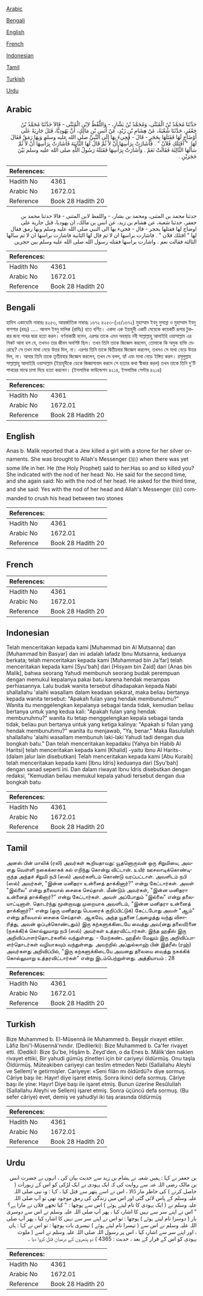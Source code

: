 [Arabic](#arabic)

[Bengali](#bengali)

[English](#english)

[French](#french)

[Indonesian](#indonesian)

[Tamil](#tamil)

[Turkish](#turkish)

[Urdu](#urdu)

## Arabic


<div dir="rtl" lang="ar" style={{fontSize:'larger',backgroundColor:'#f8f9fa',padding:20}}>
حَدَّثَنَا مُحَمَّدُ بْنُ الْمُثَنَّى، وَمُحَمَّدُ بْنُ بَشَّارٍ، - وَاللَّفْظُ لاِبْنِ الْمُثَنَّى - قَالاَ حَدَّثَنَا مُحَمَّدُ بْنُ جَعْفَرٍ، حَدَّثَنَا شُعْبَةُ، عَنْ هِشَامِ بْنِ زَيْدٍ، عَنْ أَنَسِ بْنِ مَالِكٍ، أَنَّ يَهُودِيًّا، قَتَلَ جَارِيَةً عَلَى أَوْضَاحٍ لَهَا فَقَتَلَهَا بِحَجَرٍ - قَالَ - فَجِيءَ بِهَا إِلَى النَّبِيِّ صلى الله عليه وسلم وَبِهَا رَمَقٌ فَقَالَ لَهَا ‏ "‏ أَقَتَلَكِ فُلاَنٌ ‏"‏ ‏.‏ فَأَشَارَتْ بِرَأْسِهَا أَنْ لاَ ثُمَّ قَالَ لَهَا الثَّانِيَةَ فَأَشَارَتْ بِرَأْسِهَا أَنْ لاَ ثُمَّ سَأَلَهَا الثَّالِثَةَ فَقَالَتْ نَعَمْ ‏.‏ وَأَشَارَتْ بِرَأْسِهَا فَقَتَلَهُ رَسُولُ اللَّهِ صلى الله عليه وسلم بَيْنَ حَجَرَيْنِ ‏.‏
</div>
<div style={{backgroundColor:'#f8f9fa',padding:20, marginBottom: 10}}><table> <thead> <tr> <th>References:</th> <th></th> </tr> </thead> <tbody><tr><td>Hadith No</td><td>4361</td></tr><tr><td>Arabic No</td><td>1672.01</td></tr><tr><td>Reference</td><td>Book 28 Hadith 20</td></tr></tbody></table></div>


<div dir="rtl" lang="ar" style={{fontSize:'larger',backgroundColor:'#f8f9fa',padding:20}}>
حدثنا محمد بن المثنى، ومحمد بن بشار، - واللفظ لابن المثنى - قالا حدثنا محمد بن جعفر، حدثنا شعبة، عن هشام بن زيد، عن انس بن مالك، ان يهوديا، قتل جارية على اوضاح لها فقتلها بحجر - قال - فجيء بها الى النبي صلى الله عليه وسلم وبها رمق فقال لها " اقتلك فلان " . فاشارت براسها ان لا ثم قال لها الثانية فاشارت براسها ان لا ثم سالها الثالثة فقالت نعم . واشارت براسها فقتله رسول الله صلى الله عليه وسلم بين حجرين
</div>
<div style={{backgroundColor:'#f8f9fa',padding:20, marginBottom: 10}}><table> <thead> <tr> <th>References:</th> <th></th> </tr> </thead> <tbody><tr><td>Hadith No</td><td>4361</td></tr><tr><td>Arabic No</td><td>1672.01</td></tr><tr><td>Reference</td><td>Book 28 Hadith 20</td></tr></tbody></table></div>

## Bengali


<div dir="ltr" lang="bn" style={{fontSize:'larger',backgroundColor:'#f8f9fa',padding:20}}>
হাদিস একাডেমি নাম্বারঃ ৪২৫৩, আন্তর্জাতিক নাম্বারঃ ১৬৭২ ৪২৫৩-(১৫/১৬৭২) মুহাম্মাদ ইবনু মুসান্না ও মুহাম্মাদ ইবনু বাশশার (রহঃ) ..... আনাস ইবনু মালিক (রাযিঃ) হতে বর্ণিত। একদা এক ইয়াহুদী একটি মেয়েকে কয়েকটি রূপার টুকরার জন্য পাথর দ্বারা হত্যা করল। বর্ণনাকারী বলেন, এরপর তাকে এমন অবস্থায় নবী সাল্লাল্লাহু আলাইহি ওয়াসাল্লাম এর নিকট আনা হল যে, তখনও তার জীবন অবশিষ্ট ছিল। তখন তিনি তাকে জিজ্ঞেস করলেন, তোমাকে কি অমুক ব্যক্তি মেরেছে? সে তখন মাথা নেড়ে উত্তর দিল, না। এরপর তিনি তাকে দ্বিতীয়বার জিজ্ঞেস করলেন, তখনও সে মাথা নেড়ে উত্তর দিল, না। আবার তিনি তাকে তৃতীয়বার জিজ্ঞেস করলেন, তখন সে বলল, হ্যাঁ এবং মাথা নেড়ে ইঙ্গিত করল। রসূলুল্লাহ সাল্লাল্লাহু আলাইহি ওয়াসাল্লাম (ইয়াহুদীকে ডেকে জিজ্ঞাসাবাদ করলে সে হত্যার কথা স্বীকার করল) তখন তাকে তিনি দু'টি পাথরের মাঝে চাপা দিয়ে হত্যা করলেন। (ইসলামিক ফাউন্ডেশন ৪২১৪, ইসলামিক সেন্টার ৪২১৪)
</div>
<div style={{backgroundColor:'#f8f9fa',padding:20, marginBottom: 10}}><table> <thead> <tr> <th>References:</th> <th></th> </tr> </thead> <tbody><tr><td>Hadith No</td><td>4361</td></tr><tr><td>Arabic No</td><td>1672.01</td></tr><tr><td>Reference</td><td>Book 28 Hadith 20</td></tr></tbody></table></div>

## English


<div dir="ltr" lang="en" style={{fontSize:'larger',backgroundColor:'#f8f9fa',padding:20}}>
Anas b. Malik reported that a Jew killed a girl with a stone for her silver ornaments. She was brought to Allah's Messenger (ﷺ) when there was yet some life in her. He (the Holy Prophet) said to her:Has so and so killed you? She indicated with the nod of her head: No. He said for the second time, and she again said: No with the nod of her head. He asked for the third time, and she said: Yes with the nod of her head and Allah's Messenger (ﷺ) commanded to crush his head between two stones
</div>
<div style={{backgroundColor:'#f8f9fa',padding:20, marginBottom: 10}}><table> <thead> <tr> <th>References:</th> <th></th> </tr> </thead> <tbody><tr><td>Hadith No</td><td>4361</td></tr><tr><td>Arabic No</td><td>1672.01</td></tr><tr><td>Reference</td><td>Book 28 Hadith 20</td></tr></tbody></table></div>

## French


<div dir="ltr" lang="fr" style={{fontSize:'larger',backgroundColor:'#f8f9fa',padding:20}}>

</div>
<div style={{backgroundColor:'#f8f9fa',padding:20, marginBottom: 10}}><table> <thead> <tr> <th>References:</th> <th></th> </tr> </thead> <tbody><tr><td>Hadith No</td><td>4361</td></tr><tr><td>Arabic No</td><td>1672.01</td></tr><tr><td>Reference</td><td>Book 28 Hadith 20</td></tr></tbody></table></div>

## Indonesian


<div dir="ltr" lang="id" style={{fontSize:'larger',backgroundColor:'#f8f9fa',padding:20}}>
Telah menceritakan kepada kami [Muhammad bin Al Mutsanna] dan [Muhammad bin Basyar] dan ini adalah lafadz Ibnu Mutsanna, keduanya berkata; telah menceritakan kepada kami [Muhammad bin Ja'far] telah menceritakan kepada kami [Syu'bah] dari [Hisyam bin Zaid] dari [Anas bin Malik], bahwa seorang Yahudi membunuh seorang budak perempuan dengan memukul kepalanya pakai batu karena hendak merampas perhiasannya. Lalu budak wanita tersebut dihadapakan kepada Nabi shallallahu 'alaihi wasallam dalam keadaan sekarat, maka beliau bertanya kepada wanita tersebut: "Apakah fulan yang hendak membunuhmu?" Wanita itu menggelengkan kepalanya sebagai tanda tidak, kemudian beliau bertanya untuk yang kedua kali: "Apakah fulan yang hendak membunuhmu?" wanita itu tetap menggelengkan kepala sebagai tanda tidak, beliau pun bertanya untuk yang ketiga kalinya: "Apakah si fulan yang hendak membunuhmu?" wanita itu menjawab, "Ya, benar." Maka Rasulullah shallallahu 'alaihi wasallam membunuh laki-laki Yahudi tadi dengan dua bongkah batu." Dan telah menceritakan kepadaku [Yahya bin Habib Al Haritsi] telah menceritakan kepada kami [Khalid] -yaitu Ibnu Al Harits-. (dalam jalur lain disebutkan) Telah menceritakan kepada kami [Abu Kuraib] telah menceritakan kepada kami [Ibnu Idris] keduanya dari [Syu'bah] dengan sanad seperti ini. Dan dalam riwayat Ibnu Idris disebutkan dengan redaksi, "Kemudian beliau memukul kepala yahudi tersebut dengan dua bongkah batu
</div>
<div style={{backgroundColor:'#f8f9fa',padding:20, marginBottom: 10}}><table> <thead> <tr> <th>References:</th> <th></th> </tr> </thead> <tbody><tr><td>Hadith No</td><td>4361</td></tr><tr><td>Arabic No</td><td>1672.01</td></tr><tr><td>Reference</td><td>Book 28 Hadith 20</td></tr></tbody></table></div>

## Tamil


<div dir="ltr" lang="ta" style={{fontSize:'larger',backgroundColor:'#f8f9fa',padding:20}}>
அனஸ் பின் மாலிக் (ரலி) அவர்கள் கூறியதாவது: யூதனொருவன் ஒரு சிறுமியை, அவளது வெள்ளி நகைக்காகக் கல் எறிந்து கொன்று விட்டான். உயிர் ஊசலாடிக்கொண்டிருந்த அந்தச் சிறுமி நபி (ஸல்) அவர்களிடம் கொண்டு வரப்பட்டாள். அவளிடம் நபி (ஸல்) அவர்கள், "இன்ன மனிதரா உன்னைத் தாக்கினார்?" என்று கேட்டார்கள். அவள் "இல்லை" என்று தலையால் சைகை செய்தாள். மீண்டும் அவர்கள், "இன்ன மனிதரா உன்னைத் தாக்கினார்?" என்று கேட்டார்கள். அவள் அப்போதும் "இல்லை" என்று தலையாட்டினாள். தொடர்ந்து மூன்றாவது முறையாக அவளிடம், "இன்ன மனிதரா உன்னைத் தாக்கினார்?" என்று (ஒரு மனிதரது பெயரைக் குறிப்பிட்டுக்) கேட்டபோது அவள் "ஆம்" என்று தலையால் சைகை செய்தாள். ஆகவே, அந்த யூதனை (அழைத்து வந்து விசாரித்து, அவன் ஒப்புக்கொண்டதும்) இரு கற்களுக்கிடையே வைத்து அவ(னது தலையி)னை (நசுக்கி)க் கொல்லுமாறு நபி (ஸல்) அவர்கள் உத்தரவிட்டார்கள். இந்த ஹதீஸ் இரு அறிவிப்பாளர்தொடர்களில் வந்துள்ளது. - மேற்கண்ட ஹதீஸ் மேலும் இரு அறிவிப்பாளர்தொடர்கள் வழியாகவும் வந்துள்ளது. அவற்றில் அப்துல்லாஹ் பின் இத்ரீஸ் (ரஹ்) அவர்களது அறிவிப்பில், "இரு கற்களுக்கிடையே அவனது தலையை வைத்து நசுக்கிக் கொல்லுமாறு உத்தரவிட்டார்கள்" என்று இடம்பெற்றுள்ளது. அத்தியாயம் : 28
</div>
<div style={{backgroundColor:'#f8f9fa',padding:20, marginBottom: 10}}><table> <thead> <tr> <th>References:</th> <th></th> </tr> </thead> <tbody><tr><td>Hadith No</td><td>4361</td></tr><tr><td>Arabic No</td><td>1672.01</td></tr><tr><td>Reference</td><td>Book 28 Hadith 20</td></tr></tbody></table></div>

## Turkish


<div dir="ltr" lang="tr" style={{fontSize:'larger',backgroundColor:'#f8f9fa',padding:20}}>
Bize Muhammed b. El-Müsennâ ile Muhammed b. Beşşâr rivayet ettiler. Lâfız İbni'l-Müsennâ'nındır. (Dedilerki): Bize Muhammed b. Ca'fer rivayet etti. (Dediki): Bize Şu'be, Hişâm b. Zeyd'den, o da Enes b. Mâlik'den naklen rivayet ettiki, Bir yahudi gümüş zînetleri için bir cariyeyi öldürmüş. Onu taşla Öldürmüş. Müteakiben cariyeyi can teslim etmeden Nebi (Sallallahu Aleyhi ve Sellem)'e getirmişler. Cariyeye: «Seni filân mı öldürdü?» diye sormuş. Câriye başı ile: Hayır! diye işaret etmiş. Sonra ikinci defa sormuş. Câriye başı ile yine: Hayır! Diye başı ile işaret etmiş. Bunun üzerine Resûlullah (Sallallahu Aleyhi ve Sellem) işaret etmiş. Sonra üçüncü defa sormuş. (Bu sefer câriye) evet, demiş ve yahudîyi iki taş arasında öldürmüş
</div>
<div style={{backgroundColor:'#f8f9fa',padding:20, marginBottom: 10}}><table> <thead> <tr> <th>References:</th> <th></th> </tr> </thead> <tbody><tr><td>Hadith No</td><td>4361</td></tr><tr><td>Arabic No</td><td>1672.01</td></tr><tr><td>Reference</td><td>Book 28 Hadith 20</td></tr></tbody></table></div>

## Urdu


<div dir="rtl" lang="ur" style={{fontSize:'larger',backgroundColor:'#f8f9fa',padding:20}}>
بن جعفر نے کہا : ہمیں شعبہ نے ہشام بن زید سے حدیث بیان کی ، انہوں نے حضرت انس بن مالک رضی اللہ عنہ سے روایت کی کہ ایک یہودی نے ایک لڑکی کو اس کے زیورات ( حاصل کرنے ) کی خاطر مار ڈالا ، اس نے اسے پتھر سے قتل کیا ، کہا : وہ نبی صلی اللہ علیہ وسلم کے پاس لائی گئی اور اس میں زندگی کی رمق موجود تھی تو آپ صلی اللہ علیہ وسلم نے ( ایک یہودی کا نام لیتے ہوئے ) اس سے پوچھا : " کیا تجھے فلاں نے مارا ہے؟ " اس نے اپنے سر سے نہیں کا اشارہ کیا ، پھر آپ صلی اللہ علیہ وسلم نے اس سے دوسری بار ( دوسرا نام لیتے ہوئے ) پوچھا : تو اس نے اپنے سر سے نہیں کا اشارہ کیا ، پھر آپ صلی اللہ علیہ وسلم نے اس سے ( تیسرا نام لیتے ہوئے ) تیسری بات پوچھا : تو اس نے کہا : ہاں ، اور اپنے سر سے اشارہ کیا ، اس پر رسول اللہ صلی اللہ علیہ وسلم نے اسے ( ملوث یہودی کو اس کے قرار کے بعد ، حدیث : 4365 ) دو پتھروں کے درمیان قتل کروا دیا ۔
</div>
<div style={{backgroundColor:'#f8f9fa',padding:20, marginBottom: 10}}><table> <thead> <tr> <th>References:</th> <th></th> </tr> </thead> <tbody><tr><td>Hadith No</td><td>4361</td></tr><tr><td>Arabic No</td><td>1672.01</td></tr><tr><td>Reference</td><td>Book 28 Hadith 20</td></tr></tbody></table></div>
